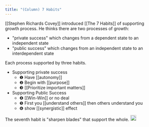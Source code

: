 ```yaml
---
title: "(Column) 7 Habits"
---
```


[[Stephen Richards Covey]] introduced [[The 7 Habits]] of supporting growth process. He thinks there are two processes of growth:

- "private success" which changes from a dependent state to an independent state
- "public success" which changes from an independent state to an interdependent state

Each process supported by three habits.

- Supporting private success
    - ❶ Have [[autonomy]]
    - ❷ Begin with [[purpose]]
    - ❸ [[Prioritize important matters]]
- Supporting Public Success
    - ❹ [[Win-Win]] or no deal
    - ❺ First you [[understand others]] then others understand you
    - ❻ show [[synergistic]] effect

The seventh habit is "sharpen blades" that support the whole.
<img src='https://scrapbox.io/api/pages/nishio-en/en/icon' alt='en.icon' height="19.5"/>